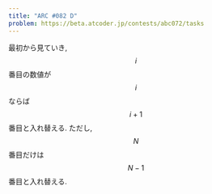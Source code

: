 ```yaml
---
title: "ARC #082 D"
problem: https://beta.atcoder.jp/contests/abc072/tasks
---
```

最初から見ていき, $$ i $$ 番目の数値が $$ i $$ ならば $$ i+1 $$ 番目と入れ替える. ただし, $$ N $$ 番目だけは $$ N-1 $$ 番目と入れ替える.
